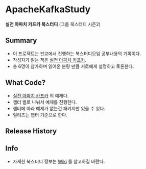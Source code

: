 # ApacheKafkaStudy
**실전 아파치 카프카 북스터디** (그룹 북스터디 시즌2)

## Summary

* 이 프로젝트는 판교에서 진행하는 북스터디모임 공부내용의 기록이다.
* 작성자가 읽는 책은 [실전 아파치 카프카][book].
* 총 6명이 참가하며 읽어온 분량 만큼 서로에게 설명하고 토론한다.

## What Code?

* [실전 아파치 카프카][book] 의 예제다.
* 챕터 별로 나눠서 예제를 진행한다.
* 챕터에 따라 예제가 없는건 패키지만 있을 수 있다.
* 릴리즈는 챕터 기준으로 한다.

## Release History


## Info

* 자세한 북스터디 정보는 [Wiki][wiki] 를 참고하길 바란다.





[book]: http://www.yes24.com/Product/Goods/89233078
[wiki]: https://github.com/creaton60/ApacheKafkaStudy/wiki/BookStudy-Wiki

